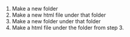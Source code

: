 1. Make a new folder
2. Make a new html file under that folder
3. Make a new folder under that folder
4. Make a html file under the folder from step 3.